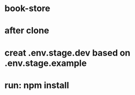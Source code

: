 # book-store

# after clone

# creat .env.stage.dev based on .env.stage.example

# run: npm install

